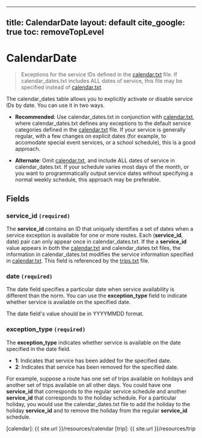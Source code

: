 ---
title: CalendarDate
layout: default
cite_google: true
toc: removeTopLevel
----

# CalendarDate

> Exceptions for the service IDs defined in the [calendar.txt](calendar) file.
> If calendar_dates.txt includes ALL dates of service, this file may be
> specified instead of [calendar.txt](calendar).

The calendar_dates table allows you to explicitly activate or disable service
IDs by date. You can use it in two ways.

 - **Recommended**: Use calendar_dates.txt in conjunction with
    [calendar.txt](calendar), where calendar_dates.txt defines any exceptions to
    the default service categories defined in the [calendar.txt](calendar) file.
    If your service is generally regular, with a few changes on explicit dates
    (for example, to accomodate special event services, or a school schedule),
    this is a good approach.

 - **Alternate**: Omit [calendar.txt](calendar), and include ALL dates of
    service in calendar_dates.txt. If your schedule varies most days of the
    month, or you want to programmatically output service dates without
    specifying a normal weekly schedule, this approach may be preferable.

## Fields

### service_id `(required)`

The **service_id** contains an ID that uniquely identifies a set of dates when a
service exception is available for one or more routes. Each (**service_id**,
date) pair can only appear once in calendar_dates.txt. If the a **service_id**
value appears in both the [calendar.txt](calendar) and calendar_dates.txt files,
the information in calendar_dates.txt modifies the service information specified
in [calendar.txt](calendar). This field is referenced by the [trips.txt](trip)
file.

### date `(required)`

The date field specifies a particular date when service availability is
different than the norm. You can use the **exception_type** field to indicate
whether service is available on the specified date.

The date field's value should be in YYYYMMDD format.

### exception_type `(required)`

The **exception_type** indicates whether service is available on the date
specified in the date field.

 - **1**: Indicates that service has been added for the specified date.
 - **2**: Indicates that service has been removed for the specified date.

For example, suppose a route has one set of trips available on holidays and
another set of trips available on all other days. You could have one
**service_id** that corresponds to the regular service schedule and another
**service_id** that corresponds to the holiday schedule. For a particular
holiday, you would use the calendar_dates.txt file to add the holiday to the
holiday **service_id** and to remove the holiday from the regular **service_id**
schedule.


[calendar]: {{ site.url }}/resources/calendar
[trip]:     {{ site.url }}/resources/trip
